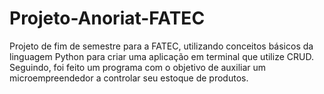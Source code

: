 # Projeto-Anoriat-FATEC
Projeto de fim de semestre para a FATEC, utilizando conceitos básicos da linguagem Python para criar uma aplicação em terminal que utilize CRUD. Seguindo, foi feito um programa
com o objetivo de auxiliar um microempreendedor a controlar seu estoque de produtos.
